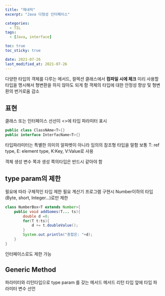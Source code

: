 ```yaml
---
title: "제네릭"
excerpt: "Java 다형성 인터페이스"

categories:
  - TIL
tags:
  - [Java, interface]

toc: true
toc_sticky: true

date: 2021-07-26
last_modified_at: 2021-07-26
---
```


다양한 타입의 객체를 다루는 메서드, 컬렉션 클래스에서 **컴파일 시에 체크**
미리 사용할 타입을 명시해서 형변환을 하지 않아도 되게 함
객체의 타입에 대한 안정성 향상 및 형변환의 번거로움 감소

## 표현

클래스 또는 인터페이스 선선이 <>에 타입 파라미터 표시

```java
public class ClassNAme<T>{}
public interface InterfacName<T>{}
```

타입파라미터는 특별한 의미의 알파벳이 아니라 임의의 참조형 타입을 말함
보통 T: ref type, E: element type, K:Key, V:Value로 사용

객체 생성
변수 쪽과 생성 쪽의타입은 반드시 같아야 함

## type param의 제한

필요에 따라 구체적인 타입 제한 필요
계산기 프로그램 구현시 Number이하의 타입(Byte, short, Integer...)로만 제한

```java
class NumberBox<T extends Number>{
    public void addSomes(T... ts){
        double d =0;
        for(T t:ts){
            d += t.doubleValue();
        }
        System.out.println("총합은: "+d);
    }
}
```

인터페이스로도 제한 가능

## Generic Method

파라미터와 리턴타입으로 type param 를 갖는 메서드
메서드 리턴 타입 앞에 타입 파라미터 변수 선언
